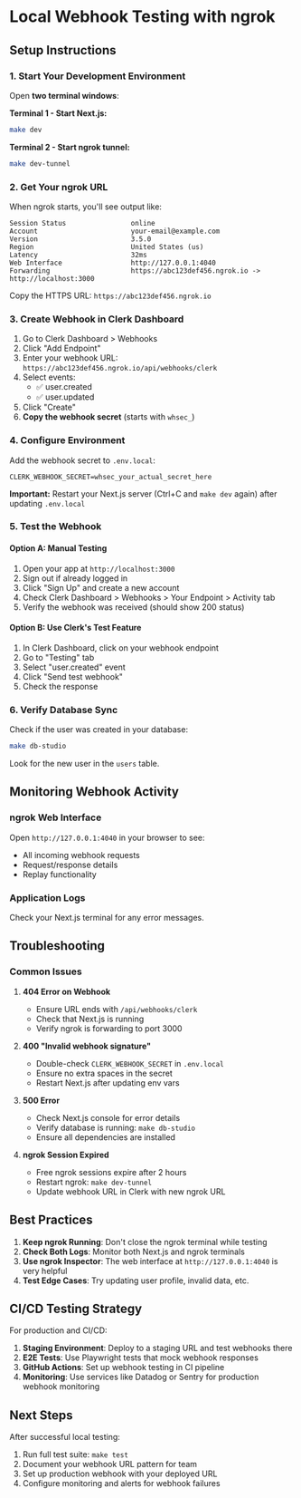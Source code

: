 # Local Webhook Testing with ngrok

## Setup Instructions

### 1. Start Your Development Environment

Open **two terminal windows**:

**Terminal 1 - Start Next.js:**
```bash
make dev
```

**Terminal 2 - Start ngrok tunnel:**
```bash
make dev-tunnel
```

### 2. Get Your ngrok URL

When ngrok starts, you'll see output like:
```
Session Status                online
Account                       your-email@example.com
Version                       3.5.0
Region                        United States (us)
Latency                       32ms
Web Interface                 http://127.0.0.1:4040
Forwarding                    https://abc123def456.ngrok.io -> http://localhost:3000
```

Copy the HTTPS URL: `https://abc123def456.ngrok.io`

### 3. Create Webhook in Clerk Dashboard

1. Go to Clerk Dashboard > Webhooks
2. Click "Add Endpoint"
3. Enter your webhook URL: `https://abc123def456.ngrok.io/api/webhooks/clerk`
4. Select events:
   - ✅ user.created
   - ✅ user.updated
5. Click "Create"
6. **Copy the webhook secret** (starts with `whsec_`)

### 4. Configure Environment

Add the webhook secret to `.env.local`:
```env
CLERK_WEBHOOK_SECRET=whsec_your_actual_secret_here
```

**Important:** Restart your Next.js server (Ctrl+C and `make dev` again) after updating `.env.local`

### 5. Test the Webhook

#### Option A: Manual Testing
1. Open your app at `http://localhost:3000`
2. Sign out if already logged in
3. Click "Sign Up" and create a new account
4. Check Clerk Dashboard > Webhooks > Your Endpoint > Activity tab
5. Verify the webhook was received (should show 200 status)

#### Option B: Use Clerk's Test Feature
1. In Clerk Dashboard, click on your webhook endpoint
2. Go to "Testing" tab
3. Select "user.created" event
4. Click "Send test webhook"
5. Check the response

### 6. Verify Database Sync

Check if the user was created in your database:
```bash
make db-studio
```
Look for the new user in the `users` table.

## Monitoring Webhook Activity

### ngrok Web Interface
Open `http://127.0.0.1:4040` in your browser to see:
- All incoming webhook requests
- Request/response details
- Replay functionality

### Application Logs
Check your Next.js terminal for any error messages.

## Troubleshooting

### Common Issues

1. **404 Error on Webhook**
   - Ensure URL ends with `/api/webhooks/clerk`
   - Check that Next.js is running
   - Verify ngrok is forwarding to port 3000

2. **400 "Invalid webhook signature"**
   - Double-check `CLERK_WEBHOOK_SECRET` in `.env.local`
   - Ensure no extra spaces in the secret
   - Restart Next.js after updating env vars

3. **500 Error**
   - Check Next.js console for error details
   - Verify database is running: `make db-studio`
   - Ensure all dependencies are installed

4. **ngrok Session Expired**
   - Free ngrok sessions expire after 2 hours
   - Restart ngrok: `make dev-tunnel`
   - Update webhook URL in Clerk with new ngrok URL

## Best Practices

1. **Keep ngrok Running**: Don't close the ngrok terminal while testing
2. **Check Both Logs**: Monitor both Next.js and ngrok terminals
3. **Use ngrok Inspector**: The web interface at `http://127.0.0.1:4040` is very helpful
4. **Test Edge Cases**: Try updating user profile, invalid data, etc.

## CI/CD Testing Strategy

For production and CI/CD:
1. **Staging Environment**: Deploy to a staging URL and test webhooks there
2. **E2E Tests**: Use Playwright tests that mock webhook responses
3. **GitHub Actions**: Set up webhook testing in CI pipeline
4. **Monitoring**: Use services like Datadog or Sentry for production webhook monitoring

## Next Steps

After successful local testing:
1. Run full test suite: `make test`
2. Document your webhook URL pattern for team
3. Set up production webhook with your deployed URL
4. Configure monitoring and alerts for webhook failures